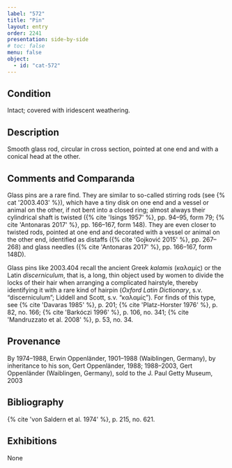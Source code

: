 ```yaml
---
label: "572"
title: "Pin"
layout: entry
order: 2241
presentation: side-by-side
# toc: false
menu: false
object:
  - id: "cat-572"
---
```


## Condition

Intact; covered with iridescent weathering.

## Description

Smooth glass rod, circular in cross section, pointed at one end and with a conical head at the other.

## Comments and Comparanda

Glass pins are a rare find. They are similar to so-called stirring rods (see {% cat '2003.403' %}), which have a tiny disk on one end and a vessel or animal on the other, if not bent into a closed ring; almost always their cylindrical shaft is twisted ({% cite 'Isings 1957' %}, pp. 94–95, form 79; {% cite 'Antonaras 2017' %}, pp. 166–167, form 148). They are even closer to twisted rods, pointed at one end and decorated with a vessel or animal on the other end, identified as distaffs ({% cite 'Gojković 2015' %}, pp. 267–268) and glass needles ({% cite 'Antonaras 2017' %}, pp. 166–167, form 148D).

Glass pins like 2003.404 recall the ancient Greek *kalamis* (καλαμίς) or the Latin *discerniculum*, that is, a long, thin object used by women to divide the locks of their hair when arranging a complicated hairstyle, thereby identifying it with a rare kind of hairpin (*Oxford Latin Dictionary*, s.v. “discerniculum”; Liddell and Scott, s.v. “καλαμίς”). For finds of this type, see {% cite 'Davaras 1985' %}, p. 201; {% cite 'Platz-Horster 1976' %}, p. 82, no. 166; {% cite 'Barkóczi 1996' %}, p. 106, no. 341; {% cite 'Mandruzzato et al. 2008' %}, p. 53, no. 34.

## Provenance

By 1974–1988, Erwin Oppenländer, 1901–1988 (Waiblingen, Germany), by inheritance to his son, Gert Oppenländer, 1988; 1988–2003, Gert Oppenländer (Waiblingen, Germany), sold to the J. Paul Getty Museum, 2003

## Bibliography

{% cite 'von Saldern et al. 1974' %}, p. 215, no. 621.

## Exhibitions

None